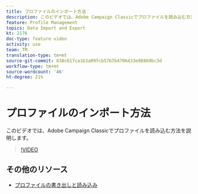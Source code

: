 ```yaml
---
title: プロファイルのインポート方法
description: このビデオでは、Adobe Campaign Classicでプロファイルを読み込む方法を説明します
feature: Profile Management
topics: Data Import and Export
kt: 2176
doc-type: feature video
activity: use
team: TM
translation-type: tm+mt
source-git-commit: 838c617ca163a09fcb57b7b4706433e98869bc3d
workflow-type: tm+mt
source-wordcount: '46'
ht-degree: 21%

---
```



# プロファイルのインポート方法

このビデオでは、Adobe Campaign Classicでプロファイルを読み込む方法を説明します。

>[!VIDEO](https://video.tv.adobe.com/v/25608?quality=12)

## その他のリソース

- [プロファイルの書き出しと読み込み](https://docs.adobe.com/content/help/en/campaign-classic/using/getting-started/profile-management/exporting-and-importing-profiles.html)